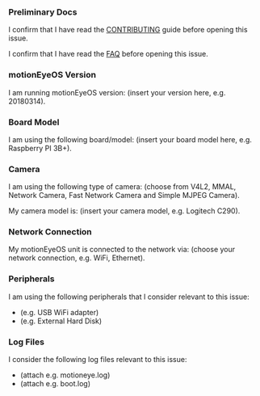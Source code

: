 ### Preliminary Docs

I confirm that I have read the [CONTRIBUTING](https://github.com/ccrisan/motioneyeos/blob/master/.github/CONTRIBUTING.md) guide before opening this issue.

I confirm that I have read the [FAQ](https://github.com/ccrisan/motioneyeos/wiki/FAQ) before opening this issue.

### motionEyeOS Version

I am running motionEyeOS version: (insert your version here, e.g. 20180314).

### Board Model

I am using the following board/model: (insert your board model here, e.g. Raspberry PI 3B+).

### Camera

I am using the following type of camera: (choose from V4L2, MMAL, Network Camera, Fast Network Camera and Simple MJPEG Camera).

My camera model is: (insert your camera model, e.g. Logitech C290).

### Network Connection

My motionEyeOS unit is connected to the network via: (choose your network connection, e.g. WiFi, Ethernet).

### Peripherals

I am using the following peripherals that I consider relevant to this issue:

 * (e.g. USB WiFi adapter)
 * (e.g. External Hard Disk)

### Log Files

I consider the following log files relevant to this issue:

 * (attach e.g. motioneye.log)
 * (attach e.g. boot.log)
 
